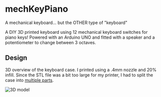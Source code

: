 # mechKeyPiano
A mechanical keyboard... but the OTHER type of "keyboard"

A DIY 3D printed keyboard using 12 mechanical keyboard switches for piano keys! Powered with an Arduino UNO and fitted with a speaker and a potentiometer to change between 3 octaves.

## Design
3D overview of the keyboard case. I printed using a .4mm nozzle and 20% infill. Since the STL file was a bit too large for my printer, I had to split the case into [multiple parts](https://github.com/lerrylei/mechKeyPiano/tree/main/CAD%20Files/Split%20CAD).  

![3D model](https://user-images.githubusercontent.com/41922343/181350452-c32a6fe4-fa29-4e20-bc20-b5e02175b783.gif)

